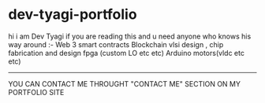 # dev-tyagi-portfolio
hi i am Dev Tyagi 
if you are reading this and u need anyone who knows his way around :-
Web 3
smart contracts Blockchain
vlsi design , chip fabrication and design
fpga (custom LO etc etc)
Arduino 
motors(vldc etc etc)
- --   --   --  -- - -- - - - - -- -- - - - - - - - - - -- - - - - - - -- - - - - - - - --  - -  - - - - - - - - - - - - - -  - - - - - -   -  - --  - - - -
YOU CAN CONTACT ME THROUGHT "CONTACT ME" SECTION ON MY PORTFOLIO SITE
